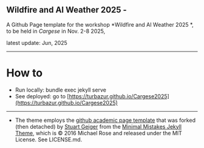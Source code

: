 ## Wildfire and AI Weather 2025 - 

A Github Page template for the workshop  *Wildfire and AI Weather 2025  *, to be held in  *Cargese*   in Nov. 2-8 2025,

latest update: Jun, 2025

---

# How to

- Run locally: bundle exec jekyll serve
- See deployed: go to [https://turbazur.github.io/Cargese2025](https://turbazur.github.io/Cargese2025)

---
- The theme employs the [github academic page template](https://academicpages.github.io/) that was forked (then detached) by [Stuart Geiger](https://github.com/staeiou) from the [Minimal Mistakes Jekyll Theme](https://mmistakes.github.io/minimal-mistakes/), which is © 2016 Michael Rose and released under the MIT License. See LICENSE.md.

